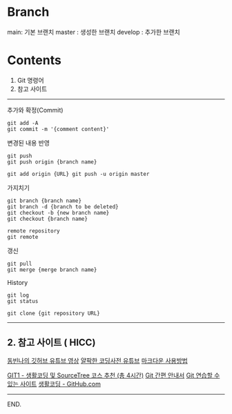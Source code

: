 # Branch 
main: 기본 브랜치
master : 생성한 브랜치
develop : 추가한 브랜치

# Contents
1. Git 명령어
2. 참고 사이트

<hr />

추가와 확정(Commit) 

    git add -A
    git commit -m '{comment content}'

변경된 내용 반영 

    git push 
    git push origin {branch name}

    git add origin {URL} git push -u origin master

가지치기 

    git branch {branch name} 
    git branch -d {branch to be deleted} 
    git checkout -b {new branch name} 
    git checkout {branch name}

    remote repository
    git remote

갱신

    git pull 
    git merge {merge branch name}

 History
 
    git log 
    git status

    git clone {git repository URL}



<hr />

## 2. 참고 사이트 ( HICC)

  [동빈나의 깃허브 유튜브 영상](https://youtube.com/playlist?list=PLRx0vPvlEmdD5FLIdwTM4mKBgyjv4no81, "google link")
  [얄팍한 코딩사전 유튜브](https://google.com, "google link")
  [마크다운 사용방법](https://gist.github.com/ihoneymon/652be052a0727ad59601)
  
  [GIT1 - 생활코딩 및 SourceTree 코스 추천 (총 4시간)](https://google.com)
  [Git 간편 안내서](https://google.com, "google link")
  [Git 연습할 수 있는 사이트](https://google.com, "google link")
  [생활코딩 - GitHub.com](https://google.com, "google link")
  
  
  
  
<hr />

END.
